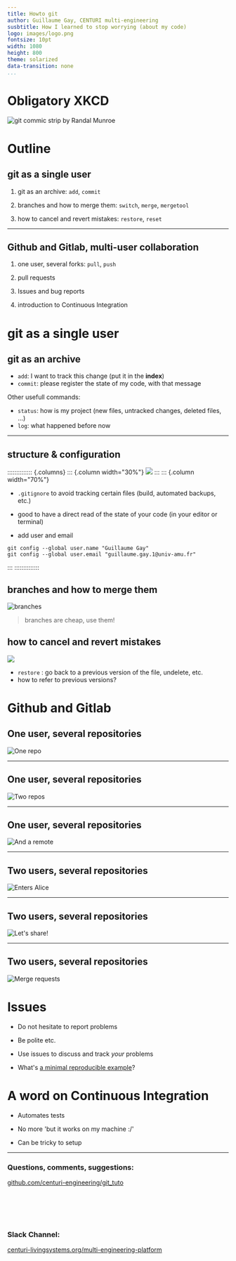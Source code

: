 ```yaml
---
title: Howto git
author: Guillaume Gay, CENTURI multi-engineering
susbtitle: How I learned to stop worrying (about my code)
logo: images/logo.png
fontsize: 10pt
width: 1080
height: 800
theme: solarized
data-transition: none
...
```



# Obligatory XKCD

![git commic strip by Randal Munroe](https://imgs.xkcd.com/comics/git.png "just a few commands")


# Outline

## git as a single user

1. git as an archive: `add`, `commit`

2. branches and how to merge them: `switch`, `merge`, `mergetool`

3. how to cancel and revert mistakes: `restore`, `reset`

-------

## Github and Gitlab, multi-user collaboration

1. one user, several forks: `pull`, `push`

2. pull requests

3. Issues and bug reports

4. introduction to Continuous Integration


# git as a single user


## git as an archive

- `add`: I want to track this change (put it in the **index**)
- `commit`: please register the state of my code, with that message

Other usefull commands:

- `status`: how is my project (new files, untracked changes, deleted files, ...)
- `log`: what happened before now


-------

## structure & configuration

:::::::::::::: {.columns}
::: {.column width="30%"}
![](images/directory.png)
:::
::: {.column width="70%"}

- `.gitignore` to avoid tracking certain files (build, automated backups, etc.)

- good to have a direct read of the state of your code (in your editor or terminal)

- add user and email

```
git config --global user.name "Guillaume Gay"
git config --global user.email "guillaume.gay.1@univ-amu.fr"
```

:::
::::::::::::::


## branches and how to merge them

![branches](images/tree.png)

> branches are cheap, use them!

## how to cancel and revert mistakes

![](images/ohno_alecnoris.jpg)

- `restore` : go back to a previous version of the file, undelete, etc.
- how to refer to previous versions?


# Github and Gitlab

## One user, several repositories

![One repo](images/workflow0.png)

-------

## One user, several repositories

![Two repos](images/workflow1.png)

-------

## One user, several repositories

![And a remote](images/workflow2.png)

-------

## Two users, several repositories

![Enters Alice](images/workflow3.png)

-------

## Two users, several repositories

![Let's share!](images/workflow4.png)


-------

## Two users, several repositories

![Merge requests](images/workflow5.png)

# Issues

* Do not hesitate to report problems

* Be polite etc.

* Use issues to discuss and track _your_ problems

* What's [a minimal reproducible example](https://github.com/numpy/numpy/issues/16909)?


# A word on Continuous Integration


* Automates tests

* No more 'but it works on my machine :/'

* Can be tricky to setup

---------------

###  Questions, comments, suggestions:
 [github.com/centuri-engineering/git_tuto](https://github.com/centuri-engineering/git_tuto)

<p style="margin-bottom: 100px"></p>

### Slack Channel:

 [centuri-livingsystems.org/multi-engineering-platform](https://centuri-livingsystems.org/multi-engineering-platform)
